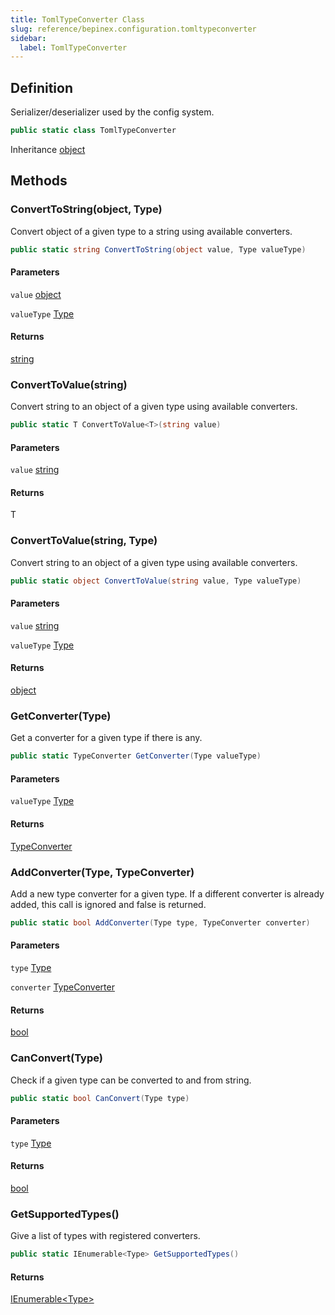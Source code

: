 ```yaml
---
title: TomlTypeConverter Class
slug: reference/bepinex.configuration.tomltypeconverter
sidebar:
  label: TomlTypeConverter
---
```


## Definition

Serializer/deserializer used by the config system.

```csharp title="C#"
public static class TomlTypeConverter
```

Inheritance [object](https://learn.microsoft.com/dotnet/api/system.object/)

## Methods

### ConvertToString(object, Type)

Convert object of a given type to a string using available converters.

```csharp title="C#"
public static string ConvertToString(object value, Type valueType)
```

#### Parameters

`value` [object](https://learn.microsoft.com/dotnet/api/system.object/)

`valueType` [Type](https://learn.microsoft.com/dotnet/api/system.type/)

#### Returns

[string](https://learn.microsoft.com/dotnet/api/system.string/)

### ConvertToValue<T>(string)

Convert string to an object of a given type using available converters.

```csharp title="C#"
public static T ConvertToValue<T>(string value)
```

#### Parameters

`value` [string](https://learn.microsoft.com/dotnet/api/system.string/)

#### Returns

T

### ConvertToValue(string, Type)

Convert string to an object of a given type using available converters.

```csharp title="C#"
public static object ConvertToValue(string value, Type valueType)
```

#### Parameters

`value` [string](https://learn.microsoft.com/dotnet/api/system.string/)

`valueType` [Type](https://learn.microsoft.com/dotnet/api/system.type/)

#### Returns

[object](https://learn.microsoft.com/dotnet/api/system.object/)

### GetConverter(Type)

Get a converter for a given type if there is any.

```csharp title="C#"
public static TypeConverter GetConverter(Type valueType)
```

#### Parameters

`valueType` [Type](https://learn.microsoft.com/dotnet/api/system.type/)

#### Returns

[TypeConverter](../bepinex.configuration.typeconverter/)

### AddConverter(Type, TypeConverter)

Add a new type converter for a given type. If a different converter is already added, this call is ignored and false is returned.

```csharp title="C#"
public static bool AddConverter(Type type, TypeConverter converter)
```

#### Parameters

`type` [Type](https://learn.microsoft.com/dotnet/api/system.type/)

`converter` [TypeConverter](../bepinex.configuration.typeconverter/)

#### Returns

[bool](https://learn.microsoft.com/dotnet/api/system.boolean/)

### CanConvert(Type)

Check if a given type can be converted to and from string.

```csharp title="C#"
public static bool CanConvert(Type type)
```

#### Parameters

`type` [Type](https://learn.microsoft.com/dotnet/api/system.type/)

#### Returns

[bool](https://learn.microsoft.com/dotnet/api/system.boolean/)

### GetSupportedTypes()

Give a list of types with registered converters.

```csharp title="C#"
public static IEnumerable<Type> GetSupportedTypes()
```

#### Returns

[IEnumerable\<Type\>](https://learn.microsoft.com/dotnet/api/system.collections.generic.ienumerable-1/)
